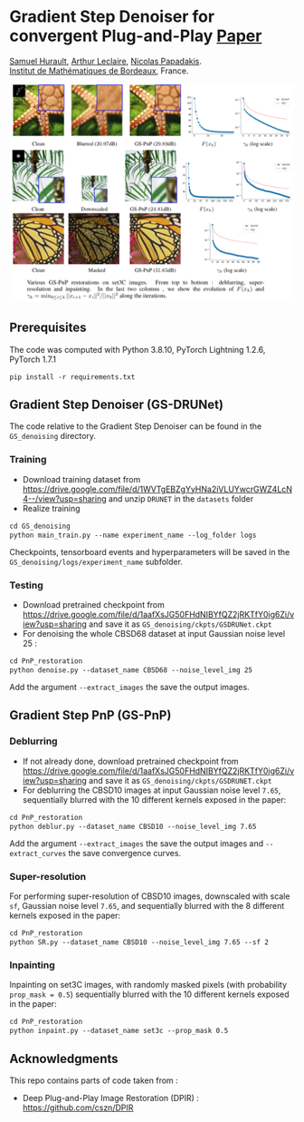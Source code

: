 # Gradient Step Denoiser for convergent Plug-and-Play [Paper](https://arxiv.org/pdf/2110.03220.pdf)

[Samuel Hurault](https://www.math.u-bordeaux.fr/~shurault/), [Arthur Leclaire](https://www.math.u-bordeaux.fr/~aleclaire/), [Nicolas Papadakis](https://www.math.u-bordeaux.fr/~npapadak/). \
[Institut de Mathématiques de Bordeaux](https://www.math.u-bordeaux.fr/imb/spip.php), France.




<img src="images/results.png" width="800px"/> 

## Prerequisites


The code was computed with Python 3.8.10, PyTorch Lightning 1.2.6, PyTorch 1.7.1

```
pip install -r requirements.txt
```

## Gradient Step Denoiser (GS-DRUNet)

The code relative to the Gradient Step Denoiser can be found in the ```GS_denoising``` directory.

### Training 

- Download training dataset from https://drive.google.com/file/d/1WVTgEBZgYyHNa2iVLUYwcrGWZ4LcN4--/view?usp=sharing and unzip ```DRUNET``` in the ```datasets``` folder
- Realize training
```
cd GS_denoising
python main_train.py --name experiment_name --log_folder logs
```
Checkpoints, tensorboard events and hyperparameters will be saved in the ```GS_denoising/logs/experiment_name``` subfolder. 

### Testing 

- Download pretrained checkpoint from https://drive.google.com/file/d/1aafXsJG50FHdNIBYfQZ2jRKTfY0ig6Zi/view?usp=sharing and save it as ```GS_denoising/ckpts/GSDRUNet.ckpt```
- For denoising the whole CBSD68 dataset at input Gaussian noise level 25 :
```
cd PnP_restoration
python denoise.py --dataset_name CBSD68 --noise_level_img 25
```
Add the argument ```--extract_images``` the save the output images.

## Gradient Step PnP (GS-PnP)

### Deblurring

- If not already done, download pretrained checkpoint from https://drive.google.com/file/d/1aafXsJG50FHdNIBYfQZ2jRKTfY0ig6Zi/view?usp=sharing and save it as ```GS_denoising/ckpts/GSDRUNET.ckpt```
- For deblurring the CBSD10 images at input Gaussian noise level ```7.65```, sequentially blurred with the 10 different kernels exposed in the paper:
```
cd PnP_restoration
python deblur.py --dataset_name CBSD10 --noise_level_img 7.65 
```


Add the argument ```--extract_images``` the save the output images and ```--extract_curves``` the save convergence curves.


### Super-resolution

For performing super-resolution of CBSD10 images, downscaled with scale ```sf```, Gaussian noise level ```7.65```, and  sequentially blurred with the 8 different kernels exposed in the paper:
```
cd PnP_restoration
python SR.py --dataset_name CBSD10 --noise_level_img 7.65 --sf 2
```

### Inpainting
Inpainting on set3C images, with randomly masked pixels (with probability ```prop_mask = 0.5```) sequentially blurred with the 10 different kernels exposed in the paper:
```
cd PnP_restoration
python inpaint.py --dataset_name set3c --prop_mask 0.5
```

## Acknowledgments

This repo contains parts of code taken from : 
- Deep Plug-and-Play Image Restoration (DPIR) : https://github.com/cszn/DPIR 


